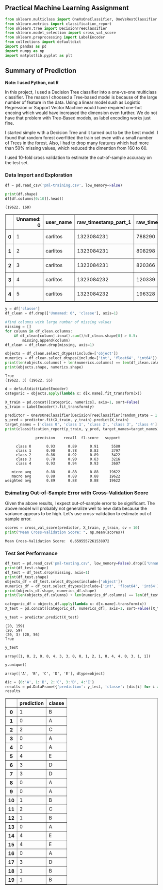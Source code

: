 
## Practical Machine Learning Assignment


```python
from sklearn.multiclass import OneVsOneClassifier, OneVsRestClassifier
from sklearn.metrics import classification_report
from sklearn.tree import DecisionTreeClassifier
from sklearn.model_selection import cross_val_score
from sklearn.preprocessing import LabelEncoder
from collections import defaultdict
import pandas as pd
import numpy as np
import matplotlib.pyplot as plt
```

## Summary of Prediction

**Note: I used Python, not R**

In this project, I used a Decision Tree classifier into a one-vs-one multiclass classifier. The reason I choosed a Tree-based model is because of the large number of feature in the data. Using a linear model sush as Logistic Regression or Support Vector Machine would have required one-hot encoing which would have increased the dimension even further. We do not have that problem with Tree-Based models, as label encoding works just fine. 

I started simple with a Decision Tree and it turned out to be the best model. I found that random forest overfitted the train set even with a small number of Trees in the forest. Also, I had to drop many features which had more than 50\% missing values, which reduced the dimention from 160 to 60. 

I used 10-fold cross validation to estimate the out-of-sample accuracy on the test set. 

### Data Import and Exploration


```python
df = pd.read_csv('pml-training.csv', low_memory=False)
```


```python
print(df.shape)
df[df.columns[0:10]].head()
```

    (19622, 160)





<div>
<style scoped>
    .dataframe tbody tr th:only-of-type {
        vertical-align: middle;
    }

    .dataframe tbody tr th {
        vertical-align: top;
    }

    .dataframe thead th {
        text-align: right;
    }
</style>
<table border="1" class="dataframe">
  <thead>
    <tr style="text-align: right;">
      <th></th>
      <th>Unnamed: 0</th>
      <th>user_name</th>
      <th>raw_timestamp_part_1</th>
      <th>raw_timestamp_part_2</th>
      <th>cvtd_timestamp</th>
      <th>new_window</th>
      <th>num_window</th>
      <th>roll_belt</th>
      <th>pitch_belt</th>
      <th>yaw_belt</th>
    </tr>
  </thead>
  <tbody>
    <tr>
      <th>0</th>
      <td>1</td>
      <td>carlitos</td>
      <td>1323084231</td>
      <td>788290</td>
      <td>05/12/2011 11:23</td>
      <td>no</td>
      <td>11</td>
      <td>1.41</td>
      <td>8.07</td>
      <td>-94.4</td>
    </tr>
    <tr>
      <th>1</th>
      <td>2</td>
      <td>carlitos</td>
      <td>1323084231</td>
      <td>808298</td>
      <td>05/12/2011 11:23</td>
      <td>no</td>
      <td>11</td>
      <td>1.41</td>
      <td>8.07</td>
      <td>-94.4</td>
    </tr>
    <tr>
      <th>2</th>
      <td>3</td>
      <td>carlitos</td>
      <td>1323084231</td>
      <td>820366</td>
      <td>05/12/2011 11:23</td>
      <td>no</td>
      <td>11</td>
      <td>1.42</td>
      <td>8.07</td>
      <td>-94.4</td>
    </tr>
    <tr>
      <th>3</th>
      <td>4</td>
      <td>carlitos</td>
      <td>1323084232</td>
      <td>120339</td>
      <td>05/12/2011 11:23</td>
      <td>no</td>
      <td>12</td>
      <td>1.48</td>
      <td>8.05</td>
      <td>-94.4</td>
    </tr>
    <tr>
      <th>4</th>
      <td>5</td>
      <td>carlitos</td>
      <td>1323084232</td>
      <td>196328</td>
      <td>05/12/2011 11:23</td>
      <td>no</td>
      <td>12</td>
      <td>1.48</td>
      <td>8.07</td>
      <td>-94.4</td>
    </tr>
  </tbody>
</table>
</div>




```python
y = df['classe']
df_clean = df.drop(['Unnamed: 0', 'classe'], axis=1)
```


```python
#find columns with large number of missing values
missing = []
for column in df_clean.columns:
    if df_clean[column].isna().sum()/df_clean.shape[0] > 0.5:
        missing.append(column)
df_clean = df_clean.drop(missing, axis=1)

objects = df_clean.select_dtypes(include=['object'])
numerics = df_clean.select_dtypes(include=['int', 'float64', 'int64'])
print(len(objects.columns) + len(numerics.columns) == len(df_clean.columns))
print(objects.shape, numerics.shape)
```

    True
    (19622, 3) (19622, 55)



```python
d = defaultdict(LabelEncoder)
categoric = objects.apply(lambda x: d[x.name].fit_transform(x))
```


```python
X_train = pd.concat([categoric, numerics], axis=1, sort=False)
y_train = LabelEncoder().fit_transform(y)
```


```python
predictor = OneVsOneClassifier(DecisionTreeClassifier(random_state = 1, max_depth = 5))
y_pred = predictor.fit(X_train, y_train).predict(X_train)
target_names = ['class 0', 'class 1', 'class 2', 'class 3', 'class 4']
print(classification_report(y_train, y_pred, target_names=target_names))
```

                  precision    recall  f1-score   support
    
         class 0       0.93      0.89      0.91      5580
         class 1       0.90      0.78      0.83      3797
         class 2       0.86      0.92      0.89      3422
         class 3       0.78      0.90      0.83      3216
         class 4       0.93      0.94      0.93      3607
    
       micro avg       0.88      0.88      0.88     19622
       macro avg       0.88      0.88      0.88     19622
    weighted avg       0.89      0.88      0.88     19622
    


### Esimating Out-of-Sample Error with Cross-Validation Score  

Given the above results, I expect out-of-sample error to be significant. The above model will probably not generalize well to new data because the variance appears to be high. Let's use cross-validation to estimate out of sample error. 


```python
scores = cross_val_score(predictor, X_train, y_train, cv = 10)
print("Mean Cross-Validation Score: ", np.mean(scores))
```

    Mean Cross-Validation Score:  0.6595557261538972


### Test Set Performance


```python
df_test = pd.read_csv('pml-testing.csv', low_memory=False).drop(['Unnamed: 0'], axis=1)
print(df_test.shape)
df_test = df_test.drop(missing, axis=1)
print(df_test.shape)
objects_df = df_test.select_dtypes(include=['object'])
numerics_df = df_test.select_dtypes(include=['int', 'float64', 'int64'])
print(objects_df.shape, numerics_df.shape)
print(len(objects_df.columns) + len(numerics_df.columns) == len(df_test.columns))

categoric_df = objects_df.apply(lambda x: d[x.name].transform(x))
X_test = pd.concat([categoric_df, numerics_df], axis=1, sort=False)[X_train.columns]

y_test = predictor.predict(X_test)
```

    (20, 159)
    (20, 59)
    (20, 3) (20, 56)
    True



```python
y_test
```




    array([1, 0, 2, 0, 0, 4, 3, 3, 0, 0, 1, 2, 1, 0, 4, 4, 0, 3, 1, 1])




```python
y.unique()
```




    array(['A', 'B', 'C', 'D', 'E'], dtype=object)




```python
dic = {0:'A', 1:'B', 2:'C', 3:'D', 4:'E'}
results = pd.DataFrame({'prediction': y_test, 'classe': [dic[i] for i in y_test]})
results
```




<div>
<style scoped>
    .dataframe tbody tr th:only-of-type {
        vertical-align: middle;
    }

    .dataframe tbody tr th {
        vertical-align: top;
    }

    .dataframe thead th {
        text-align: right;
    }
</style>
<table border="1" class="dataframe">
  <thead>
    <tr style="text-align: right;">
      <th></th>
      <th>prediction</th>
      <th>classe</th>
    </tr>
  </thead>
  <tbody>
    <tr>
      <th>0</th>
      <td>1</td>
      <td>B</td>
    </tr>
    <tr>
      <th>1</th>
      <td>0</td>
      <td>A</td>
    </tr>
    <tr>
      <th>2</th>
      <td>2</td>
      <td>C</td>
    </tr>
    <tr>
      <th>3</th>
      <td>0</td>
      <td>A</td>
    </tr>
    <tr>
      <th>4</th>
      <td>0</td>
      <td>A</td>
    </tr>
    <tr>
      <th>5</th>
      <td>4</td>
      <td>E</td>
    </tr>
    <tr>
      <th>6</th>
      <td>3</td>
      <td>D</td>
    </tr>
    <tr>
      <th>7</th>
      <td>3</td>
      <td>D</td>
    </tr>
    <tr>
      <th>8</th>
      <td>0</td>
      <td>A</td>
    </tr>
    <tr>
      <th>9</th>
      <td>0</td>
      <td>A</td>
    </tr>
    <tr>
      <th>10</th>
      <td>1</td>
      <td>B</td>
    </tr>
    <tr>
      <th>11</th>
      <td>2</td>
      <td>C</td>
    </tr>
    <tr>
      <th>12</th>
      <td>1</td>
      <td>B</td>
    </tr>
    <tr>
      <th>13</th>
      <td>0</td>
      <td>A</td>
    </tr>
    <tr>
      <th>14</th>
      <td>4</td>
      <td>E</td>
    </tr>
    <tr>
      <th>15</th>
      <td>4</td>
      <td>E</td>
    </tr>
    <tr>
      <th>16</th>
      <td>0</td>
      <td>A</td>
    </tr>
    <tr>
      <th>17</th>
      <td>3</td>
      <td>D</td>
    </tr>
    <tr>
      <th>18</th>
      <td>1</td>
      <td>B</td>
    </tr>
    <tr>
      <th>19</th>
      <td>1</td>
      <td>B</td>
    </tr>
  </tbody>
</table>
</div>


